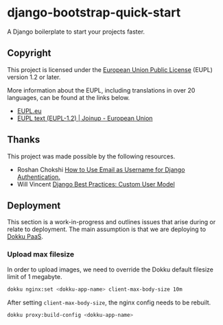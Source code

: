 # django-bootstrap-quick-start

A Django boilerplate to start your projects faster.

## Copyright

This project is licensed under the [European Union Public License](LICENSE) (EUPL) version 1.2 or later.

More information about the EUPL, including translations in over 20 languages, can be found at the links below.

- [EUPL.eu](https://www.eupl.eu/)
- [EUPL text (EUPL-1.2) | Joinup - European Union](https://joinup.ec.europa.eu/collection/eupl/eupl-text-eupl-12)

## Thanks

This project was made possible by the following resources.

- Roshan Chokshi [How to Use Email as Username for Django Authentication.](https://dev.to/chokshiroshan/how-to-use-email-as-username-for-django-authentication-8if)
- Will Vincent [Django Best Practices: Custom User Model](https://learndjango.com/tutorials/django-custom-user-model)

## Deployment

This section is a work-in-progress and outlines issues that arise during or relate to deployment. The main assumption is that we are deploying to [Dokku PaaS](https://dokku.com).

### Upload max filesize

In order to upload images, we need to override the Dokku default filesize limit of 1 megabyte.

```sh
dokku nginx:set <dokku-app-name> client-max-body-size 10m
```

After setting `client-max-body-size`, the nginx config needs to be rebuilt.

```sh
dokku proxy:build-config <dokku-app-name>
```
